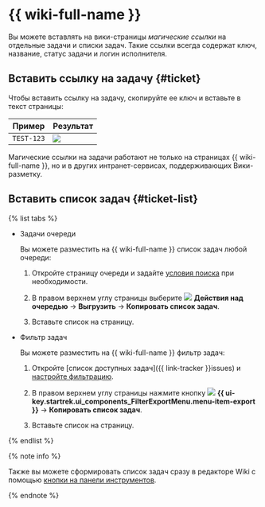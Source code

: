# {{ wiki-full-name }}

Вы можете вставлять на вики-страницы _магические ссылки_ на отдельные задачи и списки задач. Такие ссылки всегда содержат ключ, название, статус задачи и логин исполнителя.

## Вставить ссылку на задачу {#ticket}

Чтобы вставить ссылку на задачу, скопируйте ее ключ и вставьте в текст страницы:

Пример | Результат
----- | -----
``` TEST-123 ``` | ![](../../_assets/tracker/magic-link.png)


Магические ссылки на задачи работают не только на страницах {{ wiki-full-name }}, но и в других интранет-сервисах, поддерживающих Вики-разметку.

## Вставить список задач {#ticket-list}

{% list tabs %}

- Задачи очереди

    Вы можете разместить на {{ wiki-full-name }} список задач любой очереди:

    1. Откройте страницу очереди и задайте [условия поиска](default-filters.md) при необходимости.

    1. В правом верхнем углу страницы выберите ![](../../_assets/tracker/svg/actions.svg) **Действия над очередью** → **Выгрузить** → **Копировать список задач**.
            

    1. Вставьте список на страницу.

- Фильтр задач

    Вы можете разместить на {{ wiki-full-name }} фильтр задач:

    1. Откройте [список доступных задач]({{ link-tracker }}issues) и [настройте фильтрацию](create-filter.md#set-conditions).

    1. В правом верхнем углу страницы нажмите кнопку ![](../../_assets/tracker/svg/icon-export-tasks.svg) **{{ ui-key.startrek.ui_components_FilterExportMenu.menu-item-export }}** → **Копировать список задач**.
        
    
    1. Вставьте список на страницу.

{% endlist %}

{% note info %}

Также вы можете сформировать список задач сразу в редакторе Wiki с помощью [кнопки на панели инструментов](../../wiki/actions/tracker#ticket-list).

{% endnote %}	
